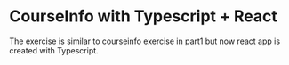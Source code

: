 # CourseInfo with Typescript + React
The exercise is similar to courseinfo exercise in part1 but now react app is created with Typescript.

